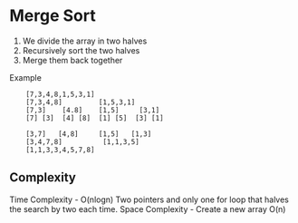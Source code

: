 # Merge Sort

1. We divide the array in two halves
1. Recursively sort the two halves
1. Merge them back together

Example

```
    [7,3,4,8,1,5,3,1]
    [7,3,4,8]         [1,5,3,1]
    [7,3]    [4.8]    [1,5]     [3,1]
    [7] [3]  [4] [8]  [1] [5]  [3] [1]

    [3,7]   [4,8]     [1,5]   [1,3]
    [3,4,7,8]          [1,1,3,5]
    [1,1,3,3,4,5,7,8]
```

## Complexity

Time Complexity - O(nlogn) Two pointers and only one for loop that halves the search by two each time.
Space Complexity - Create a new array O(n)
